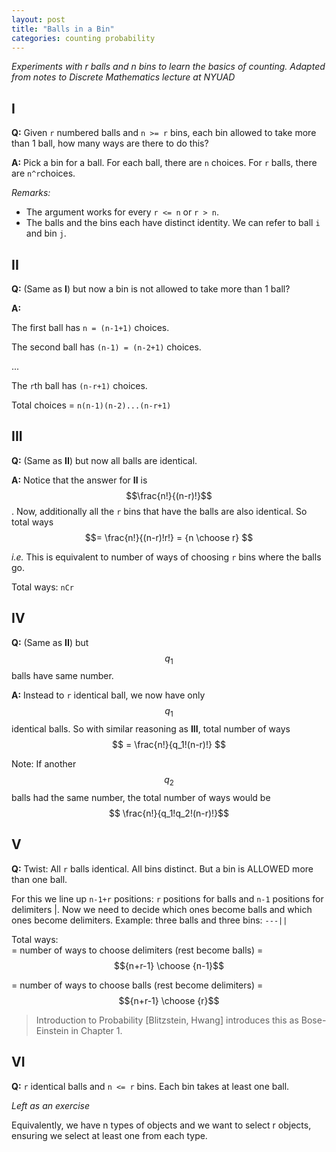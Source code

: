 ```yaml
---
layout: post
title: "Balls in a Bin"
categories: counting probability
---
```

*Experiments with r balls and n bins to learn the basics of counting. Adapted from notes to Discrete Mathematics lecture at NYUAD*

## I 
**Q:** Given `r` numbered balls and `n >= r` bins, each bin allowed to take more than 1 ball, how many ways are there to do this?

**A:** Pick a bin for a ball. For each ball, there are `n` choices. For `r` balls, there are `n^r`choices.

*Remarks:*
- The argument works for every `r <= n` or `r > n`.
- The balls and the bins each have distinct identity. We can refer to ball `i` and bin `j`.

## II
**Q:** (Same as **I**) but now a bin is not allowed to take more than 1 ball?

**A:** 

The first ball has `n = (n-1+1)` choices. 

The second ball has `(n-1) = (n-2+1)` choices. 

... 

The `r`th ball has `(n-r+1)` choices.

Total choices = `n(n-1)(n-2)...(n-r+1)`

## III 

**Q:** (Same as **II**) but now all balls are identical.

**A:** Notice that the answer for **II** is $$\frac{n!}{(n-r)!}$$. Now, additionally all the `r` bins that have the balls are also identical. So total ways $$= \frac{n!}{(n-r)!r!}  =  {n \choose r} $$

*i.e.* This is equivalent to number of ways of choosing `r` bins where the balls go.

Total ways: `nCr` 

## IV
**Q:** (Same as **II**) but $$q_1$$ balls have same number.

**A:** Instead to `r` identical ball, we now have only $$q_1$$ identical balls. So with similar reasoning as **III**, total number of ways $$ = \frac{n!}{q_1!(n-r)!} $$

Note: If another $$q_2$$ balls had the same number, the total number of ways would be $$ \frac{n!}{q_1!q_2!(n-r)!}$$

## V
**Q:** Twist: All `r` balls identical. All bins distinct. But a bin is ALLOWED more than one ball.

For this we line up `n-1+r` positions: `r` positions for balls and `n-1` positions for delimiters \|. Now we need to decide which ones become balls and which ones become delimiters. Example: three balls and three bins: `---||`

Total ways:<br/>
= number of ways to choose delimiters (rest become balls) = $${n+r-1} \choose {n-1}$$ 

= number of ways to choose balls (rest become delimiters) = $${n+r-1} \choose {r}$$

> Introduction to Probability [Blitzstein, Hwang] introduces this as Bose-Einstein in Chapter 1.

## VI
**Q:** `r` identical balls and `n <= r` bins. Each bin takes at least one ball.

*Left as an exercise*

Equivalently, we have n types of objects and we want to select r objects, ensuring we select at least one from each type.




